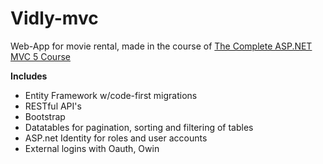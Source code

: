# Vidly-mvc
Web-App for movie rental, made in the course of [The Complete ASP.NET MVC 5 Course][1]

**Includes**
* Entity Framework w/code-first migrations
* RESTful API's
* Bootstrap
* Datatables for pagination, sorting and filtering of tables
* ASP.net Identity for roles and user accounts
* External logins with Oauth, Owin

[1]:https://www.udemy.com/course/the-complete-aspnet-mvc-5-course/

